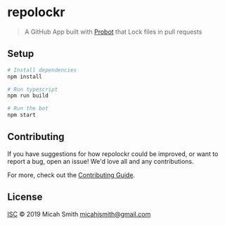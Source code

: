 # repolockr

> A GitHub App built with [Probot](https://github.com/probot/probot) that Lock files in pull requests

## Setup

```sh
# Install dependencies
npm install

# Run typescript
npm run build

# Run the bot
npm start
```

## Contributing

If you have suggestions for how repolockr could be improved, or want to report a bug, open an issue! We'd love all and any contributions.

For more, check out the [Contributing Guide](CONTRIBUTING.md).

## License

[ISC](LICENSE) © 2019 Micah Smith <micahjsmith@gmail.com>
